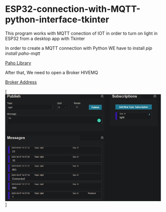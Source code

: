# ESP32-connection-with-MQTT-python-interface-tkinter
This program works with MQTT conection of  IOT in order to turn on light in ESP32 from  a desktop app with Tkinter

In order to create a MQTT connection with Python 
WE have to install *pip install paho-mqtt*

[Paho Library](https://pypi.org/project/paho-mqtt/)

After that, We need to open a Broker HIVEMQ

[Broker Address](https://www.hivemq.com/public-mqtt-broker/)



[![Topic Configuration](https://github.com/FreakJazz/Connection-MQTT-with-Python/blob/master/topic.JPG)]
